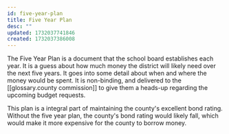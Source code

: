 ```yaml
---
id: five-year-plan
title: Five Year Plan
desc: ""
updated: 1732037741846
created: 1732037386008
---
```


The Five Year Plan is a document that the school board establishes each year. It is a guess about how much money the district will likely need over the next five years. It goes into some detail about when and where the money would be spent. It is non-binding, and delivered to the [[glossary.county commission]] to give them a heads-up regarding the upcoming budget requests.

This plan is a integral part of maintaining the county's excellent bond rating. Without the five year plan, the county's bond rating would likely fall, which would make it more expensive for the county to borrow money.
